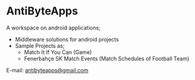 # AntiByteApps

A workspace on android applications;

- Middleware solutions for android projects
- Sample Projects as;
  - Match It If You Can (Game)
  - Fenerbahçe SK Match Events (Match Schedules of Football Team)
  
E-mail: antibyteapps@gmail.com
